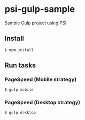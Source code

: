 psi-gulp-sample
===============

Sample [Gulp](http://gulpjs.com) project using [PSI](https://github.com/addyosmani/psi)

## Install

```sh
$ npm install
```

## Run tasks

### PageSpeed (Mobile strategy)

```sh
$ gulp mobile
```

### PageSpeed (Desktop strategy)

```sh
$ gulp desktop
```